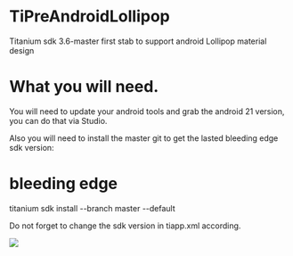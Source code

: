 # TiPreAndroidLollipop
Titanium sdk 3.6-master first stab to support android Lollipop material design


# What you will need.
You will need to update your android tools and grab the android 21 version, you can do that via Studio.

Also you will need to install the master git to get the lasted bleeding edge sdk version:
# bleeding edge
titanium sdk install --branch master --default

Do not forget to change the sdk version in tiapp.xml according.


![](https://s3.amazonaws.com/f.cl.ly/items/3o3M1G47070C06263k2B/Image%202015-01-21%20at%2012.34.47%20AM.png)
